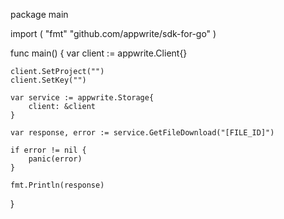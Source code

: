 package main

import (
    "fmt"
    "github.com/appwrite/sdk-for-go"
)

func main() {
    var client := appwrite.Client{}

    client.SetProject("")
    client.SetKey("")

    var service := appwrite.Storage{
        client: &client
    }

    var response, error := service.GetFileDownload("[FILE_ID]")

    if error != nil {
        panic(error)
    }

    fmt.Println(response)
}